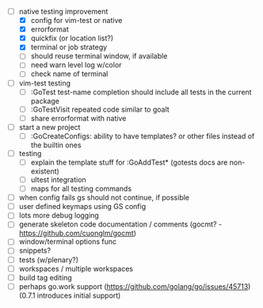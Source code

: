 - [ ] native testing improvement
  - [x] config for vim-test or native
  - [x] errorformat
  - [x] quickfix (or location list?)
  - [x] terminal or job strategy
  - [ ] should reuse terminal window, if available
  - [ ] need warn level log w/color
  - [ ] check name of terminal
- [ ] vim-test testing
  - [ ] :GoTest test-name completion should include all tests in the current package
  - [ ] :GoTestVisit repeated code similar to goalt
  - [ ] share errorformat with native
- [ ] start a new project
  - [ ] :GoCreateConfigs: ability to have templates? or other files instead of the builtin ones
- [ ] testing
  - [ ] explain the template stuff for :GoAddTest\* (gotests docs are non-existent)
  - [ ] ultest integration
  - [ ] maps for all testing commands
- [ ] when config fails gs should not continue, if possible
- [ ] user defined keymaps using GS config
- [ ] lots more debug logging
- [ ] generate skeleton code documentation / comments (gocmt? - https://github.com/cuonglm/gocmt)
- [ ] window/terminal options func
- [ ] snippets?
- [ ] tests (w/plenary?)
- [ ] workspaces / multiple workspaces
- [ ] build tag editing
- [ ] perhaps go.work support (https://github.com/golang/go/issues/45713) (0.7.1 introduces initial support)
